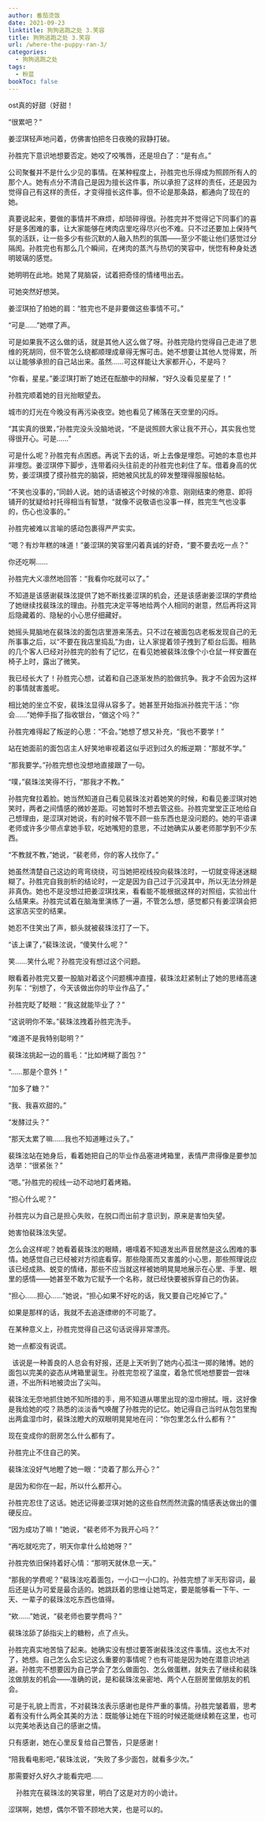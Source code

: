 ```yaml
---
author: 番茄烫饭
date: 2021-09-23
linktitle: 狗狗逃跑之处 3.笑容
title: 狗狗逃跑之处 3.笑容
url: /where-the-puppy-ran-3/
categories:
  - 狗狗逃跑之处
tags:
  - 粉蓝
bookToc: false
---
```


ost真的好甜（好甜！

<!--more-->

“很累吧？”

姜涩琪轻声地问着，仿佛害怕把冬日夜晚的寂静打破。

孙胜完下意识地想要否定。她咬了咬嘴唇，还是坦白了：“是有点。”

公司聚餐并不是什么少见的事情。在某种程度上，孙胜完也乐得成为照顾所有人的那个人。她有点分不清自己是因为擅长这件事，所以承担了这样的责任，还是因为觉得自己有这样的责任，才变得擅长这件事。但不论是那条路，都通向了现在的她。

真要说起来，要做的事情并不麻烦，却琐碎得很。孙胜完并不觉得记下同事们的喜好是多困难的事，让大家能够在烤肉店里吃得尽兴也不难。只不过还要加上保持气氛的活跃，让一些多少有些沉默的人融入热烈的氛围——至少不能让他们感觉过分隔阂。孙胜完也有那么几个瞬间，在烤肉的蒸汽与热切的笑容中，恍惚有种身处透明玻璃的感觉。

她明明在此地。她晃了晃脑袋，试着把奇怪的情绪甩出去。

可她突然好想哭。

姜涩琪拍了拍她的肩：“胜完也不是非要做这些事情不可。”

“可是……”她噤了声。

可是如果我不这么做的话，就是其他人这么做了呀。孙胜完隐约觉得自己走进了思维的死胡同，但不管怎么绕都顺理成章得无懈可击。她不想要让其他人觉得累，所以让能够承担的自己站出来。虽然……可这样能让大家都开心，不是吗？

“你看，星星。”姜涩琪打断了她还在酝酿中的辩解，“好久没看见星星了！”

孙胜完顺着她的目光抬眼望去。

城市的灯光在今晚没有再污染夜空。她也看见了稀落在天空里的闪烁。

“其实真的很累，”孙胜完没头没脑地说，“不是说照顾大家让我不开心，其实我也觉得很开心。可是……”

可是什么呢？孙胜完有点困惑。再说下去的话，听上去像是埋怨。可她的本意也并非埋怨。姜涩琪停下脚步，连带着闷头往前走的孙胜完也刹住了车。借着身高的优势，姜涩琪摸了摸孙胜完的脑袋，把她被风扰乱的碎发整理得服服帖帖。

“不笑也没事的，”同龄人说。她的话语被这个时候的冷意、刚刚结束的倦意、即将铺开的犹疑给衬托得相当有智慧，“就像不说敬语也没事一样，胜完生气也没事的，伤心也没事的。”

孙胜完被难以言喻的感动包裹得严严实实。

“嗯？有炒年糕的味道！”姜涩琪的笑容里闪着真诚的好奇，“要不要去吃一点？”

你还吃啊……

孙胜完大义凛然地回答：“我看你吃就可以了。”
 


不知道是该感谢裴珠泫提供了她不断找姜涩琪的机会，还是该感谢姜涩琪的学费给了她继续找裴珠泫的理由。孙胜完决定平等地给两个人相同的谢意，然后再将这背后隐藏着的、隐秘的小心思仔细藏好。

她摇头晃脑地在裴珠泫的面包店里游来荡去。只不过在被面包店老板发现自己的无所事事之后，以“不要在我店里捣乱”为由，让人家提着领子拽到了柜台后面。相熟的几个客人已经对孙胜完的脸有了记忆，在看见她被裴珠泫像个小仓鼠一样安置在椅子上时，露出了微笑。

我已经长大了！孙胜完心想，试着和自己逐渐发热的脸做抗争。我才不会因为这样的事情就害羞呢。

相比她的坐立不安，裴珠泫显得从容多了。她甚至开始指派孙胜完干活：“你会……”她伸手指了指收银台，“做这个吗？”

孙胜完难得起了叛逆的心思：“不会。”她想了想又补充，“我也不要学！”

站在她面前的面包店主人好笑地审视着这似乎迟到过久的叛逆期：“那就不学。”

“那我要学。”孙胜完想也没想地直接跟了一句。

“噗，”裴珠泫笑得不行，“那我才不教。”

孙胜完耷拉着脸。她当然知道自己看见裴珠泫对着她笑的时候，和看见姜涩琪对她笑时，两者之间情感的微妙差距。可她暂时不想去管这些。孙胜完堂堂正正地给自己想理由，是涩琪对她说，有的时候不管不顾一些东西也是没问题的。她的平语课老师或许多少带点拿她手软，吃她嘴短的意思，不过她确实从姜老师那学到不少东西。

“不教就不教，”她说，“裴老师，你的客人找你了。”

她虽然清楚自己这边的弯弯绕绕，可当她把视线投向裴珠泫时，一切就变得迷迷糊糊了。孙胜完自我剖析的结论时，一定是因为自己过于沉浸其中，所以无法分辨是非真伪。她也不是没想过把姜涩琪找来，看看能不能根据这样的对照组，实验出什么结果来。孙胜完试着在脑海里演练了一遍，不管怎么想，感觉都只有姜涩琪会把这家店买空的结果。

她忍不住笑出了声，额头就被裴珠泫打了一下。

“该上课了，”裴珠泫说，“傻笑什么呢？”

笑……笑什么呢？孙胜完没有想过这个问题。

眼看着孙胜完又要一股脑对着这个问题横冲直撞，裴珠泫赶紧制止了她的思绪高速列车：“别想了，今天该做出你的毕业作品了。”

孙胜完眨了眨眼：“我这就能毕业了？”

“这说明你不笨。”裴珠泫拽着孙胜完洗手。

“难道不是我特别聪明？”

裴珠泫挑起一边的眉毛：“比如烤糊了面包？”

“……那是个意外！”

“加多了糖？”

“我、我喜欢甜的。”

“发酵过头？”

“那天太累了嘛……我也不知道睡过头了。”

裴珠泫站在她身后，看着她把自己的毕业作品塞进烤箱里，表情严肃得像是要参加选举：“很紧张？”

“嗯。”孙胜完的视线一动不动地盯着烤箱。

“担心什么呢？”

孙胜完以为自己是担心失败，在脱口而出前才意识到，原来是害怕失望。

她害怕裴珠泫失望。

怎么会这样呢？她看着裴珠泫的眼睛，嗫嚅着不知道发出声音居然是这么困难的事情。她感觉自己已经被对方彻底看穿。那些隐匿而又害羞的小心思，那些照理说应该已经成熟、蜕变的情绪，那些不应当就这样被她明晃晃地展示在心里、手里、眼里的感情——她甚至不敢为它赋予一个名称，就已经快要被拆穿自己的伪装。

“担心……担心……”她说，“担心如果不好吃的话，我又要自己吃掉它了。”

如果是那样的话，我就不去追逐缥缈的不可能了。

在某种意义上，孙胜完觉得自己这句话说得非常漂亮。

她一点都没有说谎。


 
该说是一种善良的人总会有好报，还是上天听到了她内心孤注一掷的赌博。她的面包以完美的姿态从烤箱里诞生。孙胜完忽视了温度，着急忙慌地想要尝一尝味道，不出所料地被烫出了尖叫。

裴珠泫无奈地抓住她不知所措的手，用不知道从哪里出现的湿巾擦拭。哦，这好像是我给她的哎？熟悉的淡淡香气唤醒了孙胜完的记忆。她记得自己当时从包包里掏出两盒湿巾时，裴珠泫瞪大的双眼明晃晃地在问：“你包里怎么什么都有？”

现在变成你的厨房怎么什么都有了。

孙胜完止不住自己的笑。

裴珠泫没好气地瞪了她一眼：“烫着了那么开心？”

是因为和你在一起，所以什么都开心。

孙胜完忍住了这话。她还记得姜涩琪对她的这些自然而然流露的情感表达做出的僵硬反应。

“因为成功了嘛！”她说，“裴老师不为我开心吗？”

“再吃就吃完了，明天你拿什么给她呀？”

孙胜完依旧保持着好心情：“那明天就休息一天。”

“那我的学费呢？”裴珠泫吃着面包，一小口一小口的。孙胜完想了半天形容词，最后还是认为可爱是最合适的。她跳跃着的思维让她笃定，要是能够看一下午、一天、一辈子的裴珠泫吃东西也值得。

“欸……”她说，“裴老师也要学费吗？”

裴珠泫舔了舔指尖上的糖粉，点了点头。

孙胜完真实地苦恼了起来。她确实没有想过要答谢裴珠泫这件事情。这也太不对了，她想。自己怎么会忘记这么重要的事情呢？也有可能是因为她在潜意识地逃避。孙胜完不想要因为自己学会了怎么做面包、怎么做蛋糕，就失去了继续和裴珠泫做朋友的机会——准确的说，是和裴珠泫亲密地、两个人在厨房里做朋友的机会。

可是于礼貌上而言，不对裴珠泫表示感谢也是件严重的事情。孙胜完皱着眉，思考着有没有什么两全其美的方法：既能够让她在下班的时候还能继续赖在这里，也可以完美地表达自己的感谢之情。

只有感谢，她在心里反复给自己警告，只是感谢！

“陪我看电影吧，”裴珠泫说，“失败了多少面包，就看多少次。”

那需要好久好久才能看完吧……


 
 
孙胜完在裴珠泫的笑容里，明白了这是对方的小诡计。

涩琪啊，她想，偶尔不管不顾地大笑，也是可以的。

